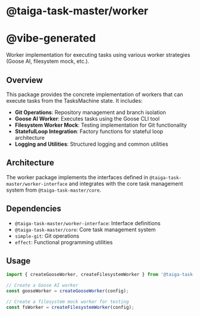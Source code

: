 # @taiga-task-master/worker

# @vibe-generated

Worker implementation for executing tasks using various worker strategies (Goose AI, filesystem mock, etc.).

## Overview

This package provides the concrete implementation of workers that can execute tasks from the TasksMachine state. It includes:

- **Git Operations**: Repository management and branch isolation
- **Goose AI Worker**: Executes tasks using the Goose CLI tool
- **Filesystem Worker Mock**: Testing implementation for Git functionality
- **StatefulLoop Integration**: Factory functions for stateful loop architecture
- **Logging and Utilities**: Structured logging and common utilities

## Architecture

The worker package implements the interfaces defined in `@taiga-task-master/worker-interface` and integrates with the core task management system from `@taiga-task-master/core`.

## Dependencies

- `@taiga-task-master/worker-interface`: Interface definitions
- `@taiga-task-master/core`: Core task management system
- `simple-git`: Git operations
- `effect`: Functional programming utilities

## Usage

```typescript
import { createGooseWorker, createFilesystemWorker } from '@taiga-task-master/worker';

// Create a Goose AI worker
const gooseWorker = createGooseWorker(config);

// Create a filesystem mock worker for testing
const fsWorker = createFilesystemWorker(config);
```